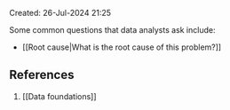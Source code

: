 Created: 26-Jul-2024 21:25

Some common questions that data analysts ask include:

* [[Root cause|What is the root cause of this problem?]]
## References
1. [[Data foundations]]
